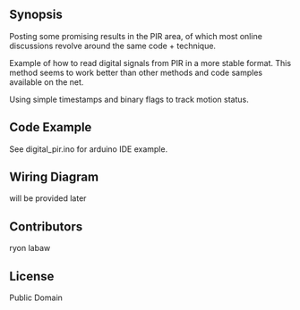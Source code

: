 ## Synopsis
Posting some promising results in the PIR area, of which most online discussions revolve around the same code + technique.

Example of how to read digital signals from PIR in a more stable format.
This method seems to work better than other methods and code samples available on the net.

Using simple timestamps and binary flags to track motion status.

## Code Example

See digital_pir.ino for arduino IDE example.

## Wiring Diagram

will be provided later

## Contributors

ryon labaw

## License

Public Domain
